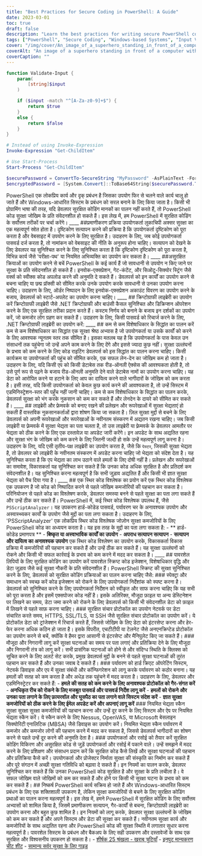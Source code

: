 ```yaml
---
title: "Best Practices for Secure Coding in PowerShell: A Guide"
date: 2023-03-01
toc: true
draft: false
description: "Learn the best practices for writing secure PowerShell code to protect your Windows-based systems from security vulnerabilities."
tags: ["PowerShell", "Secure Coding", "Windows-based Systems", "Input Validation", "Cryptography Libraries", "Least Privilege", "Static Code Analyzer", "Secure Communication Protocols", "Logging and Monitoring", "Vulnerability Scans", "Education", "Code Injection", "Privilege Escalation", "Data Leakage", "Hardening Environment", "Security Policies", "Firewalls", "Intrusion Detection Systems", "Vulnerability Management", "Network Security"]
cover: "/img/cover/An_image_of_a_superhero_standing_in_front_of_a_computer.png"
coverAlt: "An image of a superhero standing in front of a computer with the Windows logo on the screen and a shield in hand, symbolizing the importance of secure coding practices for protecting Windows-based systems."
coverCaption: ""
---
```

```powershell
function Validate-Input {
    param(
        [string]$input
    )

    if ($input -match "^[A-Za-z0-9]+$") {
        return $true
    }
    else {
        return $false
    }
}
```
```powershell
# Instead of using Invoke-Expression
Invoke-Expression "Get-ChildItem"

# Use Start-Process
Start-Process "Get-ChildItem"
```
```powershell
$securePassword = ConvertTo-SecureString "MyPassword" -AsPlainText -Force
$encryptedPassword = [System.Convert]::ToBase64String($securePassword.ToByteArray())
```

  PowerShell एक लोकप्रिय कार्य और दृक् प्रबंधन है जिसका उपयोग फिर से चलने वाले कार्य चालू हो जाते हैं और Windows-आधारित सिस्टम के प्रबंधन को सरल बनाने के लिए किया जाता है। किसी भी प्रोग्रामिंग भाषा की तरह, यदि डेवलपर सुरक्षित कोडिंग मानकों का पालन नहीं करते हैं, तो PowerShell कोड सुरक्षा जोखिम के प्रति संवेदनशील हो सकते हैं। इस लेख में, हम PowerShell में सुरक्षित कोडिंग के सर्वोत्तम तरीकों पर चर्चा करेंगे। ____ ##प्रमाणीकरण प्रक्रिया उपयोगकर्ता लुकाचिपी अक्सर सुरक्षा का एक महत्वपूर्ण स्रोत होता है। दृष्टिकोण सत्यापन करने की प्रक्रिया है कि उपयोगकर्ता दृष्टिकोण को पूरा करता है और वेबसाइट में उपयोग करने के लिए सुरक्षित है। उदाहरण के लिए, जब कोई उपयोगकर्ता पासवर्ड दर्ज करता है, तो नामांकन को वेबसाइट की नीति के अनुरूप होना चाहिए। सत्यापन को देखने के लिए डेवलपर यह सुनिश्चित करने के लिए सुनिश्चित करता है कि दृष्टिकोण दृष्टिकोण को पूरा करता है, विभिन्न कार्य जैसे 'परीक्षा-पथ' या नियमित अभिव्यक्ति का उपयोग कर सकता है। ____ ##असुरक्षित क्रियाओं का उपयोग करने से बचें PowerShell के कई कार्य हैं जो सावधानी से उपयोग न किए जाने पर सुरक्षा के प्रति संवेदनशील हो सकते हैं। इनवोक-एक्सप्रेशन, गेट-कंटेंट, और सिओटू-सिक्योर स्ट्रिंग जैसे वर्क्स को स्वीक्स कोड अपलोड करने की अनुमति दे सकते हैं। डेवलपर्स को इन कार्यों का उपयोग करने से बचना चाहिए या छद्म प्रॉक्सी को सीमित करके उनके उपयोग करके सावधानी से उनका उपयोग करना चाहिए। उदाहरण के लिए, ऑर्डर निष्पादन के लिए इनवोक-एक्सप्रेशन अकाउंट विवरण का उपयोग करने के बजाय, डेवलपर्स को स्टार्ट-अपलेट का उपयोग करना चाहिए। ____ ## क्रिप्टोग्राफी लाइब्रेरी का उपयोग करें क्रिप्टोग्राफी लाइब्रेरी जैसे .NET क्रिप्टोग्राफी और बाउंसी कैसल सुनिश्चित और डिक्रिप्शन ऑपरेशन करने के लिए एक सुरक्षित तरीका प्रदान करते हैं। कस्टम निर्णय को बनाने के बजाय इन दर्शकों का उपयोग करें, जो कमजोर लोग ग्रहण कर सकते हैं। उदाहरण के लिए, किसी पासवर्ड को रिचार्ज करने के लिए, .NET क्रिप्टोग्राफी लाइब्रेरी का उपयोग करें: ____ ## कम से कम विशेषाधिकार के सिद्धांत का पालन करें कम से कम विशेषाधिकार का सिद्धांत एक सुरक्षा श्रेष्ठ अभ्यास है जो उपयोगकर्ता या उसके कार्यों को करने के लिए आवश्यक न्यूनतम स्तर तक सीमित है। इसका मतलब यह है कि उपयोगकर्ता के पास केवल उन संसाधनों तक पहुंचेगा जो उन्हें अपने काम करने के लिए देंगे और इससे ज्यादा कुछ नहीं। सुरक्षा उल्लंघनों के प्रभाव को कम करने के लिए कोड राइटिंग डेवलपर्स को इस सिद्धांत का पालन करना चाहिए। किसी कार्यक्रम या उपयोगकर्ता की पहुंच को सीमित करके, एक सफल लेन-देन का जोखिम कम हो जाता है। उदाहरण के लिए, यदि किसी एप को किसी डेटाबेस तक रीड-ऑनली ऐक्सेस की आवश्यकता होती है, तो उसे पूर्ण रूप से पढ़ने के बजाय रीड-ऑनली अनुमति देने वाले डेटाबेस नामों का उपयोग करना चाहिए। यह डेटा को आरोपित करने या हटाने के लिए आप का दायित्व करने वाले भागीदारों के जोखिम को कम करता है। इसी तरह, यदि किसी उपयोगकर्ता को केवल कुछ कार्य करने की आवश्यकता है, तो उन्हें सिस्टम में एडमिनिस्ट्रेशन-स्तर की पहुँच नहीं जानी चाहिए। कम से कम विशेषाधिकार के सिद्धांत का पालन करके, डेवलपर्स सुरक्षा को भंग करके नुकसान को कम कर सकते हैं और लेनदेन के दायरे को सीमित कर सकते हैं। ____ ## लाइब्रेरी और फ्रेमवर्क को बनाए रखने की प्रलेखन और रूपरेखाओं में सुरक्षा भेद्यताएं हो सकती हैं वास्तविक नुकसानकर्ताओं द्वारा शोषण किया जा सकता है। ज़िल सुरक्षा मुद्दों से बचने के लिए डेवलपर्स को अपनी रूपरेखाओं और रूपरेखाओं के नवीनतम संस्करण में अद्यतन रखना चाहिए। जब किसी लाइब्रेरी या फ़्रेमवर्क में सुरक्षा भेद्यता का पता चलता है, तो उस लाइब्रेरी या फ़्रेमवर्क के डेवलपर आमतौर पर भेद्यता को ठीक करने के लिए एक दस्तावेज़ या अपडेट जारी करेंगे। इन अपडेट के साथ अद्यतित रहना और सुरक्षा भंग के जोखिम को कम करने के लिए जितनी जल्दी हो सके उन्हें महत्वपूर्ण लागू करना है। उदाहरण के लिए, यदि एसी तृतीय-पक्ष लाइब्रेरी का उपयोग करता है, जैसे कि `पेस्टर`, जिसकी सुरक्षा भेद्यता है, तो डेवलपर को लाइब्रेरी के नवीनतम संस्करण में अपडेट करना चाहिए जो भेद्यता को संदेश देता है। यह सुनिश्चित करता है कि एप भेद्यता का लाभ उठाने वाले हमलों के लिए दोषी नहीं है। प्रलेखन और रूपरेखाओं का समावेश, विकासकर्ता यह सुनिश्चित कर सकते हैं कि उनका कोड अधिक सुरक्षित है और प्रतिदर्श कम संवेदनशील है। यह सुनिश्चित करना महत्वपूर्ण है कि सभी जुड़ाव अद्यतित हैं और किसी भी ज्ञात सुरक्षा भेद्यता को पैच दिया गया है। ____ ## एक स्थिर कोड विश्लेषक का प्रयोग करें एक स्थिर कोड विश्लेषक एक उपकरण है जो कोड को निष्पादित करने से पहले जोखिम कमजोरियों की पहचान कर सकता है। परिनियोजन से पहले कोड का विश्लेषण करके, डेवलपर समस्या बनने से पहले सुरक्षा का पता लगा सकते हैं और उन्हें ठीक कर सकते हैं। PowerShell में, कई स्थिर कोड विश्लेषक उपलब्ध हैं, जैसे `PSScriptAnalyzer`। यह उपकरण हार्ड-कोडेड पासवर्ड, पर्यावरण चर के अनावश्यक उपयोग और अस्वास्थ्यकर कार्यों के उपयोग जैसे मुद्दों का पता लगा सकता है। उदाहरण के लिए, 'PSScriptAnalyzer' एक लोकप्रिय स्थिर कोड विश्लेषक जोज़ोन सुरक्षा कमजोरियों के लिए PowerShell कोड का अध्ययन करता है। यह इस तरह के मुद्दों का पता लगा सकता है: - ** हार्ड-कोडेड प्रमाणपत्र ** - **बिष्कृत या अस्वाभाविक कार्यों का उपयोग** - **अपराध सत्यापन सत्यापन** - **सत्यापन और दायित्व का अनावश्यक उपयोग** एक स्थिर कोड विश्लेषण का उपयोग करके, विकासकर्ता विकास प्रक्रिया में कमजोरियों की पहचान कर सकते हैं और उन्हें ठीक कर सकते हैं। यह सुरक्षा उल्लंघनों को रोकने और किसी भी सफल कार्रवाई के प्रभाव को कम करने में मदद कर सकता है। ____ ## पावरशेल लिपियों के लिए सुरक्षित कोडिंग का उपयोग करें पावरशेल स्क्रिप्ट कोड इजेक्शन, विशेषाधिकार वृद्धि और डेटा जुड़ाव जैसे कई सुरक्षा नौकरी के प्रति संवेदनशील हैं। PowerShell स्क्रिप्ट की सुरक्षा सुनिश्चित करने के लिए, डेवलपर्स को सुरक्षित कोडिंग प्रक्रियाओं का पालन करना चाहिए जैसे: ### स्पेक्ट्रा और समाधान को स्वच्छ करें कोड इजेक्शन को रोकने के लिए उपयोगकर्ता निर्देशांक को स्पष्ट करना है। डेवलपर्स को सुनिश्चित करने के लिए उपयोगकर्ता निर्देशन को स्वीकृत और साफ करना चाहिए कि यह सभी को पूरा करता है और इसमें एक्सपोजर कोड नहीं है। इसके अतिरिक्त, मौजूदा फ़ाइल या अन्य डेस्टिनेशन पर लिखने का समय, डेटा जमा करने को रोकने के लिए डेवलपर्स को किसी भी संवेदनशील डेटा को फ़ाइल में लिखने से पहले साफ़ करना चाहिए। ### सुरक्षित संचार प्रोटोकॉल का उपयोग नेटवर्क पर डेटा संचारित करते समय, HTTPS, SSL/TLS, या SSH जैसे सुरक्षित संचार प्रोटोकॉल का उपयोग करें। ये प्रोटोकॉल डेटा को ट्रांजेक्शन में रिचार्ज करते हैं, जिससे जोखिम के लिए डेटा को इंटरसेप्ट करना और हेर-फेर करना अधिक कठिन हो जाता है। इसके विपरीत, एचटीटीपी या टेलनेट जैसे अनएनक्रिप्टेड प्रोटोकॉल का उपयोग करने से बचें, क्योंकि वे हैमर द्वारा आसानी से इंटरसेप्ट और मैनिपुलेट किए जा सकते हैं। ### मौजूदा और निगरानी लागू करें सुरक्षा घटनाओं का समय पर पता लगाएं और प्रतिक्रिया देने के लिए मौजूदा और निगरानी तंत्र को लागू करें। सभी प्रासंगिक घटनाओं को होने से और संदिग्ध स्थिति के क्लिक्स को सूचित करने के लिए अलर्ट सेट करके, प्रमुख डेवलपर्स मुद्दों के बनने से पहले सुरक्षा घटनाओं की तुरंत पहचान कर सकते हैं और उनका जवाब दे सकते हैं। ### पर्यावरण को हार्ड क्रिएट ऑपरेटिंग सिस्टम, नेटवर्क डिवाइस और एप में सुरक्षा संबंधी और कॉन्फिगरेशन को लागू करके पर्यावरण को कठोर बनाना। यह हमलों की सतह को कम करता है और अधेड़ तक पहुंचने में मदद करता है। उदाहरण के लिए, डेवलपर और एडमिनिस्ट्रेटर कर सकते हैं: - **हमले की सतह को कम करने के लिए अनावश्यक प्रोटोकॉल को गैर-संगत करें** - **अनधिकृत रीच को रोकने के लिए मजबूत पासवर्ड और पासवर्ड निर्देश लागू करें** - **हमलों को रोकने और उनका पता लगाने के लिए फ़ायरवॉल और घुसपैठ का पता लगाने वाले सिस्टम संदेश करें** - **ज्ञात सुरक्षा कमजोरियों को ठीक करने के लिए ईमेल अपडेट करें और अपनाएं लागू करें** ### नियमित भेद्यता स्कैन सुरक्षा सुरक्षा सुरक्षा कमजोरियों की पहचान करना और उन्हें दूर करने के लिए सिस्टम और ऐप पर नियमित भेद्यता स्कैन करें। ये स्कैन करने के लिए Nessus, OpenVAS, या Microsoft बेसलाइन सिक्योरिटी एनालिटिक (MBSA) जैसे डिवाइस का उपयोग करें। नियमित भेद्यता स्कैन पर्यावरण में कमजोर और कमजोर लोगों की पहचान करने में मदद कर सकता है, जिससे डेवलपर्स भागीदारों का शोषण करने से पहले उन्हें दूर करने की अनुमति देता है। ### उपयोगकर्ता और रसोई को तैयार करें सुरक्षित कोडिंग विकिरण और असुरक्षित कोड से जुड़ें उपयोगकर्ता और रसोई में पकाने वाले। उन्हें समझने में मदद करने के लिए प्रशिक्षण और संसाधन प्रदान करें कि सुरक्षित कोड कैसे लिखें और सुरक्षा घटनाओं की पहचान और प्रतिक्रिया कैसे करें। उपयोगकर्ता और प्रोजेक्टर निर्माता सुरक्षा की संस्कृति का निर्माण कर सकते हैं और पूरे संगठन में अच्छी सुरक्षा गतिविधि को बढ़ावा दे सकते हैं। इन नियमों का पालन करके, डेवलपर सुनिश्चित कर सकते हैं कि उनका PowerShell कोड सुरक्षित है और सुरक्षा के प्रति लचीला है। वे सफल जोखिम वाले जोखिमों को कम कर सकते हैं और होने पर किसी भी सुरक्षा घटना के प्रभाव को कम कर सकते हैं। ## निष्कर्ष PowerShell कार्य सक्रिय हो जाते हैं और Windows-आधारित सिस्टम प्रबंधन के लिए एक शक्तिशाली उपकरण है, लेकिन सुरक्षा कमजोरियों से बचने के लिए सुरक्षित कोडिंग प्रथाओं का पालन करना महत्वपूर्ण है। इस लेख में, हमने PowerShell में सुरक्षित कोडिंग के लिए सर्वोत्तम अभ्यासों को शामिल किया है, जिसमें प्रमाणीकरण सत्यापन, गैर-कार्यों से बचना, क्रिप्टोग्राफी लाइब्रेरी का उपयोग करना और बहुत कुछ शामिल है। इन नियमों को लागू करके, डेवलपर सुरक्षा उल्लंघनों के जोखिम को कम कर सकते हैं और अपने सिस्टम और डेटा की सुरक्षा कर सकते हैं। नवीनतम सुरक्षा कार्य और कमजोरियों के साथ अद्यतित रहना और PowerShell कोड की सुरक्षा स्थिति में लगातार सुधार करना महत्वपूर्ण है। पावरशेल सिस्टम के प्रबंधन और बैकअप के लिए सही उपकरण और दस्तावेजों के साथ एक सुरक्षित और विश्वसनीय उपकरण हो सकता है। - [शीर्षक 25 श्रंखला - खराब त्रुटियाँ](https://www.sans.org/top25-software-errors/) - [इनपुट मान्यकरण चीट शीट](https://cheatsheetseries.owasp.org/cheatsheets/Input_Validation_Cheat_Sheet.html ) - [सामान्य सर्वर सुरक्षा के लिए गाइड](https://nvlpubs.nist.gov/nistpubs/legacy/sp/nistspecialpublication800-123.pdf)